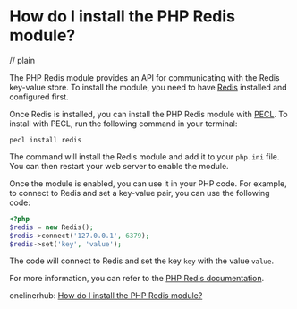 # How do I install the PHP Redis module?
// plain

The PHP Redis module provides an API for communicating with the Redis key-value store. To install the module, you need to have [Redis](https://redis.io/) installed and configured first.

Once Redis is installed, you can install the PHP Redis module with [PECL](https://pecl.php.net/). To install with PECL, run the following command in your terminal:

```
pecl install redis
```

The command will install the Redis module and add it to your `php.ini` file. You can then restart your web server to enable the module.

Once the module is enabled, you can use it in your PHP code. For example, to connect to Redis and set a key-value pair, you can use the following code:

```php
<?php
$redis = new Redis();
$redis->connect('127.0.0.1', 6379);
$redis->set('key', 'value');
```

The code will connect to Redis and set the key `key` with the value `value`.

For more information, you can refer to the [PHP Redis documentation](https://redis.io/clients/php).

onelinerhub: [How do I install the PHP Redis module?](https://onelinerhub.com/predis/how-do-i-install-the-php-redis-module)